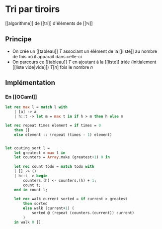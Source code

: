 # Tri par tiroirs
[[algorithme]] de [[tri]] d'éléments de [[ℕ]]

## Principe
- On crée un [[tableau]] $T$ associant un élément de la [[liste]] au nombre de fois où il apparaît dans celle-ci
- On parcours ce [[tableau]] $T$ en ajoutant à la [[liste]] triée (initialement [[liste vide|vide]]) $T[n]$ fois le nombre $n$

## Implémentation
### En [[OCaml]]

```ocaml
let rec max l = match l with
	| [a] -> a
	| h::t -> let m = max t in if h > m then h else m

let rec repeat times element = if times = 0 
	then [] 
	else element :: (repeat (times - 1) element)


let couting_sort l = 
	let greatest = max l in
	let counters = Array.make (greatest+1) 0 in
	
	let rec count todo = match todo with
	| [] -> ()
	| h::t -> begin
		counters.(h) <- counters.(h) + 1;
		count t;
	end in count l;
	
	let rec walk current sorted = if current > greatest 
		then sorted 
		else walk (current+1) (
			sorted @ (repeat (counters.(current)) current)
		)
	in walk 0 []
```